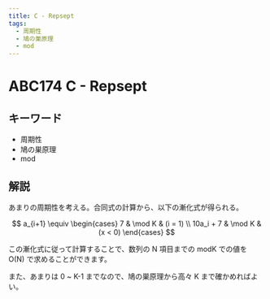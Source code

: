 ```yaml
---
title: C - Repsept
tags:
  - 周期性
  - 鳩の巣原理
  - mod
---
```


# ABC174 C - Repsept

## キーワード

- 周期性
- 鳩の巣原理
- mod

## 解説

あまりの周期性を考える。合同式の計算から、以下の漸化式が得られる。

$$
a_{i+1} \equiv  \begin{cases}
    7         & \mod K & (i = 1) \\
    10a_i + 7 & \mod K & (x < 0)
  \end{cases}
$$

この漸化式に従って計算することで、数列の
N 項目までの
modK での値を
O(N) で求めることができます。

また、あまりは 0 ~ K-1 までなので、鳩の巣原理から高々 K まで確かめればよい。
